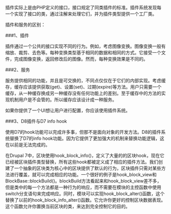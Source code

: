 插件实际上是由PHP定义的接口，接口规定了同类插件的标准。插件系统发现每一个实现了接口的类，通过注解来处理它们，并为插件类型提供一个工厂类。

插件和服务的区别：

###1、插件

插件通过一个公共的接口实现不同的行为。例如，考虑图像变换。图像变换一般有缩放、裁剪、去色等。每种变换类型基于相同的数据和相同的方式。它接受一个文件，完成图像变换，返回修改后的图像。然而，每种变换效果是不同的。

###2、服务

服务提供相同的功能，并且是可交换的，不同点仅仅在于它们的内部实现。考虑缓存，缓存应该提供获取(get)、设置(set)、过期(expire)等方法。用户只需要一个缓存，从一种缓存换成另一种缓存没有任何功能上的差别。至于缓存中的方法的实现机制用户是不会管的。所以缓存应该设计成一种服务。

如果你提供了一个UI想让用户进行配置，你应该使用插件系统。

###3、D8插件与D7 info hook

使用D7的hook功能可以完成许多事，但那不是面向对象的开发方法。D8的插件系统替换了D7的info hook功能。因为它提供了更加强大的机制来替换功能逻辑，这在以前是无法完成的。

在Drupal 7中，区块使用hook_block_info()，定义了大量的的区块hook，现在它已经被区块插件类型替换，所有这些hook都被定义成了相应的插件方法。我们创建了一个抽象的区块类为核心中的区块提供了默认的行为，区块插件只需对某些方法进行覆盖，就可以完成相应的功能。一个很好的例子是hook_block_view和BlockBase::blockBuild()。blockBuild方法看起来和hook_block_view差不多，但是类中的每一个方法都是一种行为的响应，而不需要在模块的主控函数中使用switch分支语句来完成响应。同时，模块可以实现hook_block_alter()函数，这个替换了以前的hook_block_info_alter()函数。它允许你更好的控制区块数据表现。这个函数允许你置换当前区块的类，来达到完全控制它的目的。
